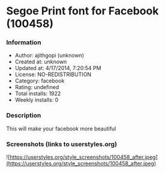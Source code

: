 # Segoe Print font for Facebook (100458)

### Information
- Author: ajithgopi (unknown)
- Created at: unknown
- Updated at: 4/17/2014, 7:20:54 PM
- License: NO-REDISTRIBUTION
- Category: facebook
- Rating: undefined
- Total installs: 1922
- Weekly installs: 0


### Description
This will make your facebook more beautiful


### Screenshots (links to userstyles.org)
![https://userstyles.org/style_screenshots/100458_after.jpeg](https://userstyles.org/style_screenshots/100458_after.jpeg)


